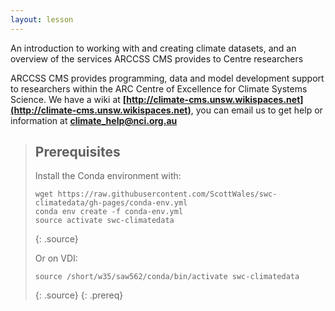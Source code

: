 ```yaml
---
layout: lesson
---
```


An introduction to working with and creating climate datasets, and an overview
of the services ARCCSS CMS provides to Centre researchers

ARCCSS CMS provides programming, data and model development support to
researchers within the ARC Centre of Excellence for Climate Systems Science. We
have a wiki at
**[http://climate-cms.unsw.wikispaces.net](http://climate-cms.unsw.wikispaces.net)**,
you can email us to get help or information at **climate_help@nci.org.au**

> ## Prerequisites
> Install the Conda environment with:
>
> ~~~
> wget https://raw.githubusercontent.com/ScottWales/swc-climatedata/gh-pages/conda-env.yml
> conda env create -f conda-env.yml
> source activate swc-climatedata
> ~~~
> {: .source}
>
> Or on VDI:
> ~~~
> source /short/w35/saw562/conda/bin/activate swc-climatedata
> ~~~
> {: .source}
{: .prereq}
